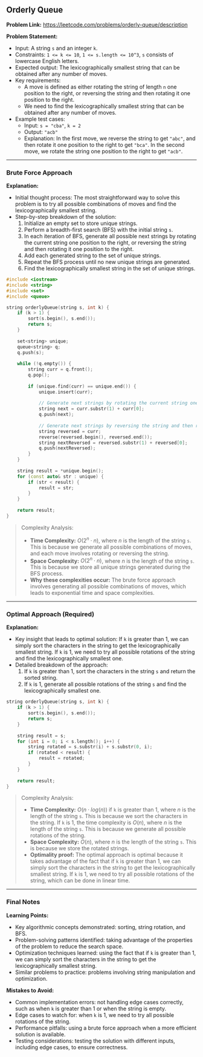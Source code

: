 ## Orderly Queue

**Problem Link:** https://leetcode.com/problems/orderly-queue/description

**Problem Statement:**
- Input: A string `s` and an integer `k`.
- Constraints: `1 <= k <= 10`, `1 <= s.length <= 10^3`, `s` consists of lowercase English letters.
- Expected output: The lexicographically smallest string that can be obtained after any number of moves.
- Key requirements: 
  - A move is defined as either rotating the string of length `n` one position to the right, or reversing the string and then rotating it one position to the right.
  - We need to find the lexicographically smallest string that can be obtained after any number of moves.
- Example test cases:
  - Input: `s = "cba"`, `k = 2`
  - Output: `"acb"`
  - Explanation: In the first move, we reverse the string to get `"abc"`, and then rotate it one position to the right to get `"bca"`. In the second move, we rotate the string one position to the right to get `"acb"`.

---

### Brute Force Approach

**Explanation:**
- Initial thought process: The most straightforward way to solve this problem is to try all possible combinations of moves and find the lexicographically smallest string.
- Step-by-step breakdown of the solution:
  1. Initialize an empty set to store unique strings.
  2. Perform a breadth-first search (BFS) with the initial string `s`.
  3. In each iteration of BFS, generate all possible next strings by rotating the current string one position to the right, or reversing the string and then rotating it one position to the right.
  4. Add each generated string to the set of unique strings.
  5. Repeat the BFS process until no new unique strings are generated.
  6. Find the lexicographically smallest string in the set of unique strings.

```cpp
#include <iostream>
#include <string>
#include <set>
#include <queue>

string orderlyQueue(string s, int k) {
    if (k > 1) {
        sort(s.begin(), s.end());
        return s;
    }
    
    set<string> unique;
    queue<string> q;
    q.push(s);
    
    while (!q.empty()) {
        string curr = q.front();
        q.pop();
        
        if (unique.find(curr) == unique.end()) {
            unique.insert(curr);
            
            // Generate next strings by rotating the current string one position to the right
            string next = curr.substr(1) + curr[0];
            q.push(next);
            
            // Generate next strings by reversing the string and then rotating it one position to the right
            string reversed = curr;
            reverse(reversed.begin(), reversed.end());
            string nextReversed = reversed.substr(1) + reversed[0];
            q.push(nextReversed);
        }
    }
    
    string result = *unique.begin();
    for (const auto& str : unique) {
        if (str < result) {
            result = str;
        }
    }
    
    return result;
}
```

> Complexity Analysis:
> - **Time Complexity:** $O(2^n \cdot n)$, where $n$ is the length of the string `s`. This is because we generate all possible combinations of moves, and each move involves rotating or reversing the string.
> - **Space Complexity:** $O(2^n \cdot n)$, where $n$ is the length of the string `s`. This is because we store all unique strings generated during the BFS process.
> - **Why these complexities occur:** The brute force approach involves generating all possible combinations of moves, which leads to exponential time and space complexities.

---

### Optimal Approach (Required)

**Explanation:**
- Key insight that leads to optimal solution: If `k` is greater than 1, we can simply sort the characters in the string to get the lexicographically smallest string. If `k` is 1, we need to try all possible rotations of the string and find the lexicographically smallest one.
- Detailed breakdown of the approach:
  1. If `k` is greater than 1, sort the characters in the string `s` and return the sorted string.
  2. If `k` is 1, generate all possible rotations of the string `s` and find the lexicographically smallest one.

```cpp
string orderlyQueue(string s, int k) {
    if (k > 1) {
        sort(s.begin(), s.end());
        return s;
    }
    
    string result = s;
    for (int i = 0; i < s.length(); i++) {
        string rotated = s.substr(i) + s.substr(0, i);
        if (rotated < result) {
            result = rotated;
        }
    }
    
    return result;
}
```

> Complexity Analysis:
> - **Time Complexity:** $O(n \cdot log(n))$ if `k` is greater than 1, where $n$ is the length of the string `s`. This is because we sort the characters in the string. If `k` is 1, the time complexity is $O(n)$, where $n$ is the length of the string `s`. This is because we generate all possible rotations of the string.
> - **Space Complexity:** $O(n)$, where $n$ is the length of the string `s`. This is because we store the rotated strings.
> - **Optimality proof:** The optimal approach is optimal because it takes advantage of the fact that if `k` is greater than 1, we can simply sort the characters in the string to get the lexicographically smallest string. If `k` is 1, we need to try all possible rotations of the string, which can be done in linear time.

---

### Final Notes

**Learning Points:**
- Key algorithmic concepts demonstrated: sorting, string rotation, and BFS.
- Problem-solving patterns identified: taking advantage of the properties of the problem to reduce the search space.
- Optimization techniques learned: using the fact that if `k` is greater than 1, we can simply sort the characters in the string to get the lexicographically smallest string.
- Similar problems to practice: problems involving string manipulation and optimization.

**Mistakes to Avoid:**
- Common implementation errors: not handling edge cases correctly, such as when `k` is greater than 1 or when the string is empty.
- Edge cases to watch for: when `k` is 1, we need to try all possible rotations of the string.
- Performance pitfalls: using a brute force approach when a more efficient solution is available.
- Testing considerations: testing the solution with different inputs, including edge cases, to ensure correctness.